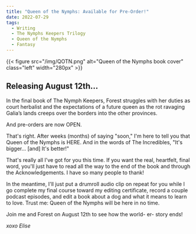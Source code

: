 ```yaml
---
title: "Queen of the Nymphs: Available for Pre-Order!"
date: 2022-07-29
tags:
  - Writing
  - The Nymphs Keepers Trilogy
  - Queen of the Nymphs
  - Fantasy
---
```

        
{{< figure src="/img/QOTN.png" alt="Queen of the Nymphs book cover" class="left" width="280px" >}}

## Releasing August 12th...
 
In the final book of The Nymph Keepers, Forest struggles with her duties as court herbalist and the expectations of a future queen as the rot ravaging Galia’s lands creeps over the borders into the other provinces.
 
And pre-orders are now OPEN.
 
That's right. After weeks (months) of saying "soon," I'm here to tell you that Queen of the Nymphs is HERE. And in the words of The Incredibles, "It's bigger... [and] It's better!"

That's really all I've got for you this time. If you want the real, heartfelt, final word, you'll just have to read all the way to the end of the book and through the Acknowledgements. I have so many people to thank!
 
In the meantime, I'll just put a drumroll audio clip on repeat for you while I go complete my final course toward my editing certificate, record a couple podcast episodes, and edit a book about a dog and what it means to learn to love. Trust me: Queen of the Nymphs will be here in no time.
 
Join me and Forest on August 12th to see how the world- er- story ends!

*xoxo*
*Elise*
